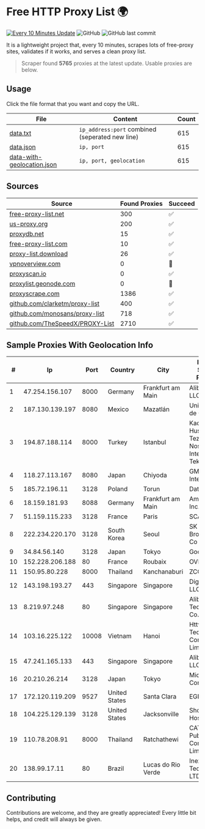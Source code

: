 
# Free HTTP Proxy List 🌍

[![Every 10 Minutes Update](https://github.com/mertguvencli/http-proxy-list/actions/workflows/main.yml/badge.svg?branch=main)](https://github.com/mertguvencli/http-proxy-list/actions/workflows/main.yml)
![GitHub](https://img.shields.io/github/license/mertguvencli/http-proxy-list)
![GitHub last commit](https://img.shields.io/github/last-commit/mertguvencli/http-proxy-list)

It is a lightweight project that, every 10 minutes, scrapes lots of free-proxy sites, validates if it works, and serves a clean proxy list.


> Scraper found **5765** proxies at the latest update. Usable proxies are below.

## Usage

Click the file format that you want and copy the URL.


|File|Content|Count|
|----|-------|-----|
|[data.txt](https://raw.githubusercontent.com/mertguvencli/http-proxy-list/main/proxy-list/data.txt)|`ip_address:port` combined (seperated new line)|615|
|[data.json](https://raw.githubusercontent.com/mertguvencli/http-proxy-list/main/proxy-list/data.json)|`ip, port`|615|
|[data-with-geolocation.json](https://raw.githubusercontent.com/mertguvencli/http-proxy-list/main/proxy-list/data-with-geolocation.json)|`ip, port, geolocation`|615|

## Sources

|Source|Found Proxies|Succeed|
|------|-------------|-------|
|[free-proxy-list.net](https://free-proxy-list.net)|300|✅|
|[us-proxy.org](https://www.us-proxy.org)|200|✅|
|[proxydb.net](http://proxydb.net)|15|✅|
|[free-proxy-list.com](https://free-proxy-list.com/?page=&port=&type%5B%5D=http&type%5B%5D=https&up_time=0&search=Search)|10|✅|
|[proxy-list.download](https://www.proxy-list.download/HTTP)|26|✅|
|[vpnoverview.com](https://vpnoverview.com/privacy/anonymous-browsing/free-proxy-servers)|0|🚫|
|[proxyscan.io](https://www.proxyscan.io)|0|✅|
|[proxylist.geonode.com](https://proxylist.geonode.com/api/proxy-list?limit=300&page=1&sort_by=lastChecked&sort_type=desc&protocols=http,https)|0|🚫|
|[proxyscrape.com](https://api.proxyscrape.com/v2/?request=displayproxies&protocol=http&timeout=10000&country=all&ssl=all&anonymity=all)|1386|✅|
|[github.com/clarketm/proxy-list](https://raw.githubusercontent.com/clarketm/proxy-list/master/proxy-list-raw.txt)|400|✅|
|[github.com/monosans/proxy-list](https://raw.githubusercontent.com/monosans/proxy-list/main/proxies/http.txt)|718|✅|
|[github.com/TheSpeedX/PROXY-List](https://raw.githubusercontent.com/TheSpeedX/PROXY-List/master/http.txt)|2710|✅|


## Sample Proxies With Geolocation Info

|#|Ip|Port|Country|City|Internet Service Provider|
|-|--|----|-------|----|-------------------------|
|1|47.254.156.107|8000|Germany|Frankfurt am Main|Alibaba.com LLC|
|2|187.130.139.197|8080|Mexico|Mazatlán|Uninet S.A. de C.V.|
|3|194.87.188.114|8000|Turkey|Istanbul|Kadir Huseyin Tezcan Nosspeed Internet Teknolojileri|
|4|118.27.113.167|8080|Japan|Chiyoda|GMO Internet, Inc.|
|5|185.72.196.11|3128|Poland|Torun|Data Space|
|6|18.159.181.93|8088|Germany|Frankfurt am Main|Amazon.com, Inc.|
|7|51.159.115.233|3128|France|Paris|SCALEWAY|
|8|222.234.220.170|3128|South Korea|Seoul|SK Broadband Co Ltd|
|9|34.84.56.140|3128|Japan|Tokyo|Google LLC|
|10|152.228.206.188|80|France|Roubaix|OVH SAS|
|11|150.95.80.228|8000|Thailand|Kanchanaburi|ZCOM|
|12|143.198.193.27|443|Singapore|Singapore|DigitalOcean, LLC|
|13|8.219.97.248|80|Singapore|Singapore|Alibaba (US) Technology Co., Ltd.|
|14|103.16.225.122|10008|Vietnam|Hanoi|Httvserver Technology Company Limited|
|15|47.241.165.133|443|Singapore|Singapore|Alibaba.com LLC|
|16|20.210.26.214|3128|Japan|Tokyo|Microsoft Corporation|
|17|172.120.119.209|9527|United States|Santa Clara|EGIHosting|
|18|104.225.129.139|3128|United States|Jacksonville|Shock Hosting LLC|
|19|110.78.208.91|8000|Thailand|Ratchathewi|CAT Telecom Public Company Limited|
|20|138.99.17.11|80|Brazil|Lucas do Rio Verde|Inexa Tecnologia LTDA.|



## Contributing

Contributions are welcome, and they are greatly appreciated! Every
little bit helps, and credit will always be given.

